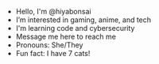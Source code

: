 - Hello, I'm @hiyabonsai
- I’m interested in gaming, anime, and tech
- I'm learning code and cybersecurity
- Message me here to reach me
- Pronouns: She/They
- Fun fact: I have 7 cats!

<!---
hiyabonsai/hiyabonsai is a ✨ special ✨ repository because its `README.md` (this file) appears on your GitHub profile.
You can click the Preview link to take a look at your changes.
--->
